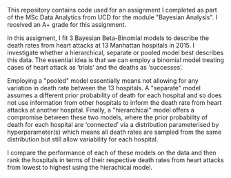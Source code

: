 This repository contains code used for an assignment I completed as part of the MSc Data Analytics from UCD for the module "Bayesian Analysis". I received an A+ grade for this assignment.

In this assigment, I fit 3 Bayesian Beta-Binomial models to describe the death rates from heart attacks at 13 Manhattan hospitals in 2015. I investigate whether a hierarchical, separate or pooled model best describes this data. The essential idea is that we can employ a binomial model treating cases of heart attack as ‘trials’ and the
deaths as ‘successes’.

Employing a "pooled" model essentially means not allowing for any variation in death rate between the 13 hospitals. A "separate" model assumes a different prior probability of death for each hospital and so does not use information from other hospitals to inform the death rate from heart attacks at another hospital. Finally, a "hierarchical" model offers a compromise between these two models, where the prior probability of death for each hospital are ‘connected’ via a distribution parameterised by hyperparameter(s) which means all death rates are sampled from the same distribution but still allow variability for each hospital.

I compare the performance of each of these models on the data and then rank the hospitals in terms of their respective death rates from heart attacks from lowest to highest using the hierachical model.
